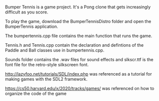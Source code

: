 Bumper Tennis is a game project. It's a Pong clone that gets increasingly difficult as you score.

To play the game, download the BumperTennisDistro folder and open the BumperTennis application.

The bumpertennis.cpp file contains the main function that runs the game.

Tennis.h and Tennis.cpp contain the declaration and defintions of the Paddle and Ball classes use in bumpertennis.cpp.

Sounds folder contains the .wav files for sound effects and slkscr.ttf is the font file for the retro-style silkscreen font.

http://lazyfoo.net/tutorials/SDL/index.php was referenced as a tutorial for making games with the SDL2 framework.

https://cs50.harvard.edu/x/2020/tracks/games/ was referenced on how to organize the code of the game


